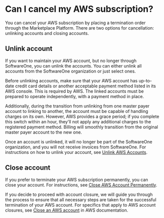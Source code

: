 # Can I cancel my AWS subscription?

You can cancel your AWS subscription by placing a termination order through the Marketplace Platform. There are two options for cancellation: unlinking accounts and closing accounts.

## Unlink account

If you want to maintain your AWS account, but no longer through SoftwareOne, you can unlink the accounts. You can either unlink all accounts from the SoftwareOne organization or just select ones.&#x20;

Before unlinking accounts, make sure that your AWS account has up-to-date credit card details or another acceptable payment method listed in its AWS console. This is required by AWS. The linked accounts must be prepared to operate independently, with a payment method in place.&#x20;

Additionally, during the transition from unlinking from one master payer account to linking to another, the account must be capable of handling charges on its own. However, AWS provides a grace period; if you complete this switch within an hour, they'll not apply any additional charges to the registered payment method. Billing will smoothly transition from the original master payer account to the new one.

Once an account is unlinked, it will no longer be part of the SoftwareOne organization, and you will not receive invoices from SoftwareOne. For instructions on how to unlink your account, see [Unlink AWS Accounts](../tutorials/unlink-aws-accounts.md).

## Close account&#x20;

If you prefer to terminate your AWS subscription permanently, you can close your account. For instructions, see [Close AWS Account Permanently](../tutorials/close-aws-account-permanently.md).

If you decide to proceed with account closure, we will guide you through the process to ensure that all necessary steps are taken for the successful termination of your AWS account. For specifics that apply to AWS account closures, see [Close an AWS account](https://docs.aws.amazon.com/accounts/latest/reference/manage-acct-closing.html) in AWS documentation.
